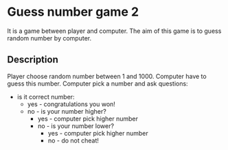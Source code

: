 # Guess number game 2
It is a game between player and computer. The aim of this game is to guess random number by computer.

## Description
Player choose random number between 1 and 1000. Computer have to guess this number. Computer pick a number and ask questions:
* is it correct number:
  * yes - congratulations you won!
  * no - is your number higher?
    * yes - computer pick higher number
    * no - is your number lower?
      * yes - computer pick higher number
      * no - do not cheat!
